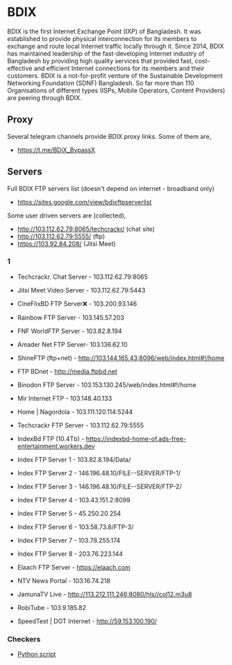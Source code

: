 # BDIX

BDIX is the first Internet Exchange Point (IXP) of Bangladesh. It was established to provide physical interconnection for its members to exchange and route local Internet traffic locally through it. Since 2014, BDIX has maintained leadership of the fast-developing Internet industry of Bangladesh by providing high quality services that provided fast, cost-effective and efficient Internet connections for its members and their customers. BDIX is a not-for-profit venture of the Sustainable Development Networking Foundation (SDNF) Bangladesh. So far more than 110 Organisations of different types (ISPs, Mobile Operators, Content Providers) are peering through BDIX.

## Proxy

Several telegram channels provide BDIX proxy links. Some of them are,

- <https://t.me/BDiX_BypassX>

## Servers

Full BDIX FTP servers list
(doesn't depend on internet - broadband only)

- <https://sites.google.com/view/bdixftpserverlist>

Some user driven servers are (collected),

- <http://103.112.62.79:8065/techcrackr/> (chat site)
- <http://103.112.62.79:5555/> (ftp)
- <https://103.92.84.208/> (Jitsi Meet)

### 1

- Techcrackr. Chat Server - 103.112.62.79:8065
- Jitsi Meet Video Server - 103.112.62.79:5443
- CineFlixBD FTP Server:x: - 103.200.93.146
- Rainbow FTP Server - 103.145.57.203
- FNF WorldFTP Server - 103.82.8.194
- Amader Net FTP Server- 103.136.62.10
- ShineFTP  (ftp+net) - <http://103.144.165.43:8096/web/index.html#!/home>
- FTP BDnet - <http://media.ftpbd.net>
- Binodon FTP Server - 103.153.130.245/web/index.html#!/home
- Mir Internet FTP - 103.148.40.133
- Home | Nagordola - 103.111.120.114:5244
- Techcrackr FTP Server - 103.112.62.79:5555
- IndexBd FTP (10.4Tb) - <https://indexbd-home-of.ads-free-entertainment.workers.dev>
- Index FTP Server 1 - 103.82.8.194/Data/
- Index FTP Server 2 - 146.196.48.10/FILE--SERVER/FTP-1/
- Index FTP Server 3 - 146.196.48.10/FILE--SERVER/FTP-2/
- Index FTP Server 4 - 103.43.151.2:8099
- Index FTP Server 5 - 45.250.20.254
- Index FTP Server 6 - 103.58.73.8/FTP-3/
- Index FTP Server 7 - 103.78.255.174
- Index FTP Server 8 - 203.76.223.144
- Elaach FTP Server  - <https://elaach.com>
- NTV News Portal  - 103.16.74.218
- JamunaTV Live - <http://113.212.111.246:8080/hls//col12.m3u8>
- RobiTube - 103.9.185.82

- SpeedTest | DOT Internet - <http://59.153.100.190/>

### Checkers

- [Python script](https://github.com/tyroruyk/bdix)
